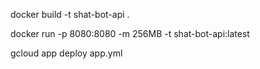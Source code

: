 docker build -t shat-bot-api .

docker run -p 8080:8080 -m 256MB -t shat-bot-api:latest

 gcloud app deploy app.yml